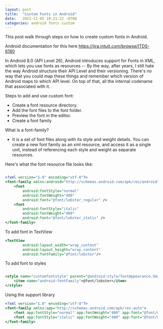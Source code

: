```yaml
---
layout: post
title:  "Custom Fonts in Android"
date:   2021-11-05 10:21:22 -0700
categories: android fonts custom
---
```


This post walk through steps on how to create custom fonts in Android.

Android documentation for this here
https://jira.intuit.com/browse/ITDS-6180

In Android 8.0 (API Level 26), Android introduces support for Fonts in XML, which lets you use fonts as resources -- By the way, after years, I still hate the way Android structure their API Level and their versioning.  There's no way that you could map these things and remember which version of Android maps to which API level.  On top of that, all the internal codename that associated with it.

Steps to add and use custom font:

- Create a font resource directory.
- Add the font files to the font folder.
- Preview the font in the editor.
- Create a font family

What is a font-family?

- It is a set of font files along with its style and weight details. You can create a new font family as an xml resource, and access it as a single unit, instead of referencing each style and weight as separate resources.

Here's what the font resource file looks like:

```xml

<?xml version="1.0" encoding="utf-8"?>
<font-family xmlns:android="http://schemas.android.com/apk/res/android">
    <font
        android:fontStyle="normal"
        android:fontWeight="400"
        android:font="@font/lobster_regular" />
    <font
        android:fontStyle="italic"
        android:fontWeight="400"
        android:font="@font/lobster_italic" />
</font-family>

```

To add font in TextView

```xml
<TextView
        android:layout_width="wrap_content"
        android:layout_height="wrap_content"
        android:fontFamily="@font/lobster"/>
```        


To add font to styles

```xml

<style name="customfontstyle" parent="@android:style/TextAppearance.Small">
    <item name="android:fontFamily">@font/lobster</item>
</style>

```

Using the support library

```xml
<?xml version="1.0" encoding="utf-8"?>
<font-family xmlns:app="http://schemas.android.com/apk/res-auto">
    <font app:fontStyle="normal" app:fontWeight="400" app:font="@font/myfont-Regular"/>
    <font app:fontStyle="italic" app:fontWeight="400" app:font="@font/myfont-Italic" />
</font-family>
```
